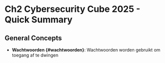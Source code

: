 # Ch2 Cybersecurity Cube 2025 - Quick Summary

## General Concepts
- **Wachtwoorden {#wachtwoorden}**: Wachtwoorden worden gebruikt om toegang af te dwingen
